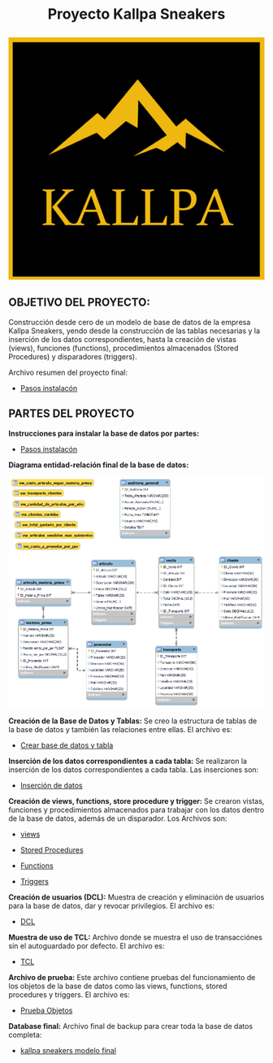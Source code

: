 # <p align="center">**Proyecto Kallpa Sneakers**</p>

<p align="center">
  <img src="/Recursos/Kallpa logo.png" alt="Kallpa">
</p>


## OBJETIVO DEL PROYECTO: 

Construcción desde cero de un modelo de base de datos de la empresa Kallpa Sneakers, yendo desde la construcción de las tablas necesarias y la inserción de los datos correspondientes, hasta la creación de vistas (views), funciones (functions), procedimientos almacenados (Stored Procedures) y disparadores (triggers).

Archivo resumen del proyecto final:

+ [Pasos instalacón](/Proyecto%20final%20Kallpa%20Sneakers.pdf)


## PARTES DEL PROYECTO
**Instrucciones para instalar la base de datos por partes:**

+ [Pasos instalacón](/Instalación.txt)

**Diagrama entidad-relación final de la base de datos:**

<p align="center">
  <img src="/Recursos/Diagrama Entidad-relacion.png" alt="KPI" width="1000">
</p>

**Creación de la Base de Datos y Tablas:** Se creo la estructura de tablas de la base de datos y también las relaciones entre ellas. El archivo es:

+ [Crear base de datos y tabla](/Carpeta%20Objetos/1%20-%20creación%20esquema%20y%20tablas.sql)

**Inserción de los datos correspondientes a cada tabla:** Se realizaron la inserción de los datos correspondientes a cada tabla. Las inserciones son:

+ [Inserción de datos](/Carpeta%20Objetos/2%20-%20inserción%20datos.sql)


**Creación de views, functions, store procedure y trigger:** Se crearon vistas, funciones y procedimientos almacenados para trabajar con los datos dentro de la base de datos, además de un disparador. Los Archivos son: 

+ [views](/Carpeta%20Objetos/3%20-%20Vistas.sql)

+ [Stored Procedures](/Carpeta%20Objetos/5%20-%20Procedimientos%20almacenados.sql)

+ [Functions](/Carpeta%20Objetos/4%20-%20Funciones.sql)

+ [Triggers](/Carpeta%20Objetos/6%20-%20Disparadores.sql)

**Creación de usuarios (DCL):** Muestra de creación y eliminación de usuarios para la base de datos, dar y revocar privilegios. El archivo es:

+ [DCL](/Carpeta%20Objetos/7%20-%20DCL.sql)

**Muestra de uso de TCL:** Archivo donde se muestra el uso de transacciónes sin el autoguardado por defecto. El archivo es:

+ [TCL](/Carpeta%20Objetos/8%20-%20TCL.sql)


**Archivo de prueba:** Este archivo contiene pruebas del funcionamiento de los objetos de la base de datos como las views, functions, stored procedures y triggers. El archivo es:

+ [Prueba Objetos](/Carpeta%20Objetos/9%20-%20Pruebas%20de%20los%20objetos.sql)

**Database final:** Archivo final de backup para crear toda la base de datos completa:

+ [kallpa sneakers modelo final](/Carpeta%20Objetos/10%20-%20kallpa%20sneakers%20-%20backup.sql)
